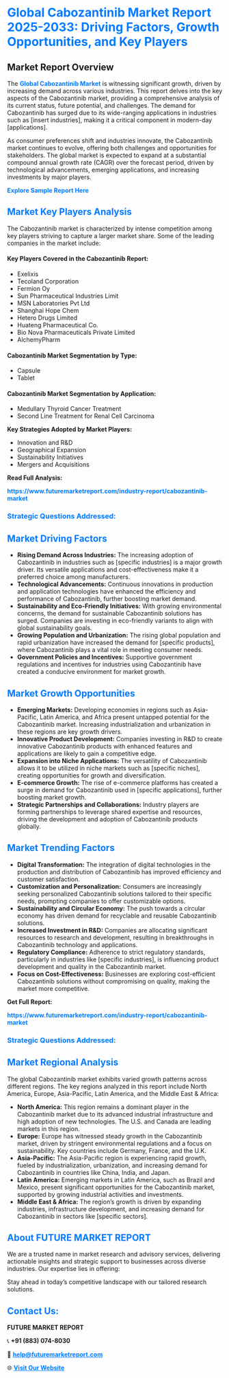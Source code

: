 <h1 style="color: #007BFF;">Global Cabozantinib Market Report 2025-2033: Driving Factors, Growth Opportunities, and Key Players</h1>

<section id="overview">
<h2>Market Report Overview</h2>
<p>The <a href="https://www.futuremarketreport.com/industry-report/cabozantinib-market" style="color: #007BFF; text-decoration: none;"><strong>Global Cabozantinib Market</strong></a> is witnessing significant growth, driven by increasing demand across various industries. This report delves into the key aspects of the Cabozantinib market, providing a comprehensive analysis of its current status, future potential, and challenges. The demand for Cabozantinib has surged due to its wide-ranging applications in industries such as [insert industries], making it a critical component in modern-day [applications].</p>
<p>As consumer preferences shift and industries innovate, the Cabozantinib market continues to evolve, offering both challenges and opportunities for stakeholders. The global market is expected to expand at a substantial compound annual growth rate (CAGR) over the forecast period, driven by technological advancements, emerging applications, and increasing investments by major players.</p>
</section>

<section id="overview">
<p><a href="https://www.futuremarketreport.com/request-sample/reportId=50279" style="color: #007BFF; text-decoration: none;"><strong>Explore Sample Report Here</strong></a></p>
</section>

<section id="key-players">
<h2 style="color: #007BFF;">Market Key Players Analysis</h2>
<p>The Cabozantinib market is characterized by intense competition among key players striving to capture a larger market share. Some of the leading companies in the market include:</p>
<h4>Key Players Covered in the Cabozantinib Report:</h4>
<ul><li>Exelixis</li><li>Tecoland Corporation</li><li>Fermion Oy</li><li>Sun Pharmaceutical Industries Limit</li><li>MSN Laboratories Pvt Ltd</li><li>Shanghai Hope Chem</li><li>Hetero Drugs Limited</li><li>Huateng Pharmaceutical Co.</li><li>Bio Nova Pharmaceuticals Private Limited</li><li>AlchemyPharm</li></ul>
<h4>Cabozantinib Market Segmentation by Type:</h4>
<ul><li>Capsule</li><li>Tablet</li></ul>

<h4>Cabozantinib Market Segmentation by Application:</h4>
<ul><li>Medullary Thyroid Cancer Treatment</li><li>Second Line Treatment for Renal Cell Carcinoma</li></ul>
<p><strong>Key Strategies Adopted by Market Players:</strong></p>
<ul>
<li>Innovation and R&D</li>
<li>Geographical Expansion</li>
<li>Sustainability Initiatives</li>
<li>Mergers and Acquisitions</li>
</ul>
</section>

<section>
<p><strong>Read Full Analysis: </strong></p><a href="https://www.futuremarketreport.com/industry-report/cabozantinib-market" style="color: #007BFF; text-decoration: none;"><strong>https://www.futuremarketreport.com/industry-report/cabozantinib-market</strong></a>
<h3 style="color: #007BFF;">Strategic Questions Addressed:</h3>
</section>

<section id="driving-factors">
<h2 style="color: #007BFF;">Market Driving Factors</h2>
<ul>
<li><strong>Rising Demand Across Industries:</strong> The increasing adoption of Cabozantinib in industries such as [specific industries] is a major growth driver. Its versatile applications and cost-effectiveness make it a preferred choice among manufacturers.</li>
<li><strong>Technological Advancements:</strong> Continuous innovations in production and application technologies have enhanced the efficiency and performance of Cabozantinib, further boosting market demand.</li>
<li><strong>Sustainability and Eco-Friendly Initiatives:</strong> With growing environmental concerns, the demand for sustainable Cabozantinib solutions has surged. Companies are investing in eco-friendly variants to align with global sustainability goals.</li>
<li><strong>Growing Population and Urbanization:</strong> The rising global population and rapid urbanization have increased the demand for [specific products], where Cabozantinib plays a vital role in meeting consumer needs.</li>
<li><strong>Government Policies and Incentives:</strong> Supportive government regulations and incentives for industries using Cabozantinib have created a conducive environment for market growth.</li>
</ul>
</section>

<section id="growth-opportunities">
<h2 style="color: #007BFF;">Market Growth Opportunities</h2>
<ul>
<li><strong>Emerging Markets:</strong> Developing economies in regions such as Asia-Pacific, Latin America, and Africa present untapped potential for the Cabozantinib market. Increasing industrialization and urbanization in these regions are key growth drivers.</li>
<li><strong>Innovative Product Development:</strong> Companies investing in R&D to create innovative Cabozantinib products with enhanced features and applications are likely to gain a competitive edge.</li>
<li><strong>Expansion into Niche Applications:</strong> The versatility of Cabozantinib allows it to be utilized in niche markets such as [specific niches], creating opportunities for growth and diversification.</li>
<li><strong>E-commerce Growth:</strong> The rise of e-commerce platforms has created a surge in demand for Cabozantinib used in [specific applications], further boosting market growth.</li>
<li><strong>Strategic Partnerships and Collaborations:</strong> Industry players are forming partnerships to leverage shared expertise and resources, driving the development and adoption of Cabozantinib products globally.</li>
</ul>
</section>

<section id="trending-factors">
<h2 style="color: #007BFF;">Market Trending Factors</h2>
<ul>
<li><strong>Digital Transformation:</strong> The integration of digital technologies in the production and distribution of Cabozantinib has improved efficiency and customer satisfaction.</li>
<li><strong>Customization and Personalization:</strong> Consumers are increasingly seeking personalized Cabozantinib solutions tailored to their specific needs, prompting companies to offer customizable options.</li>
<li><strong>Sustainability and Circular Economy:</strong> The push towards a circular economy has driven demand for recyclable and reusable Cabozantinib solutions.</li>
<li><strong>Increased Investment in R&D:</strong> Companies are allocating significant resources to research and development, resulting in breakthroughs in Cabozantinib technology and applications.</li>
<li><strong>Regulatory Compliance:</strong> Adherence to strict regulatory standards, particularly in industries like [specific industries], is influencing product development and quality in the Cabozantinib market.</li>
<li><strong>Focus on Cost-Effectiveness:</strong> Businesses are exploring cost-efficient Cabozantinib solutions without compromising on quality, making the market more competitive.</li>
</ul>
</section>

<section>
<p><strong>Get Full Report: </strong></p><a href="https://www.futuremarketreport.com/industry-report/cabozantinib-market" style="color: #007BFF; text-decoration: none;"><strong>https://www.futuremarketreport.com/industry-report/cabozantinib-market</strong></a>
<h3 style="color: #007BFF;">Strategic Questions Addressed:</h3>
</section>


<section id="regional-analysis">
<h2 style="color: #007BFF;">Market Regional Analysis</h2>
<p>The global Cabozantinib market exhibits varied growth patterns across different regions. The key regions analyzed in this report include North America, Europe, Asia-Pacific, Latin America, and the Middle East & Africa:</p>
<ul>
<li><strong>North America:</strong> This region remains a dominant player in the Cabozantinib market due to its advanced industrial infrastructure and high adoption of new technologies. The U.S. and Canada are leading markets in this region.</li>
<li><strong>Europe:</strong> Europe has witnessed steady growth in the Cabozantinib market, driven by stringent environmental regulations and a focus on sustainability. Key countries include Germany, France, and the U.K.</li>
<li><strong>Asia-Pacific:</strong> The Asia-Pacific region is experiencing rapid growth, fueled by industrialization, urbanization, and increasing demand for Cabozantinib in countries like China, India, and Japan.</li>
<li><strong>Latin America:</strong> Emerging markets in Latin America, such as Brazil and Mexico, present significant opportunities for the Cabozantinib market, supported by growing industrial activities and investments.</li>
<li><strong>Middle East & Africa:</strong> The region’s growth is driven by expanding industries, infrastructure development, and increasing demand for Cabozantinib in sectors like [specific sectors].</li>
</ul>
</section>

<footer>
<h2 style="color: #007BFF;">About FUTURE MARKET REPORT</h2>
<p>We are a trusted name in market research and advisory services, delivering actionable insights and strategic support to businesses across diverse industries. Our expertise lies in offering:</p>

<p>Stay ahead in today’s competitive landscape with our tailored research solutions.</p>

<h2 style="color: #007BFF;">Contact Us:</h2>
<p><strong>FUTURE MARKET REPORT</strong></p>
<p>📞 <strong>+91 (883) 074-8030</strong></p>
<p>📧 <strong><a href="mailto:help@futuremarketreport.com" style="color: #007BFF;">help@futuremarketreport.com</a></strong></p>
<p>🌐 <strong><a href="https://www.futuremarketreport.com/" style="color: #007BFF;">Visit Our Website</a></strong></p>
</footer>